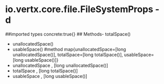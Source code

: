# io.vertx.core.file.FileSystemProps - d
##imported types concrete:true{} ## Methods- totalSpace()
- unallocatedSpace()
- usableSpace()
#method map{unallocatedSpace=[long unallocatedSpace()], totalSpace=[long totalSpace()], usableSpace=[long usableSpace()]} 
- unallocatedSpace , [long unallocatedSpace()]
- totalSpace , [long totalSpace()]
- usableSpace , [long usableSpace()]
